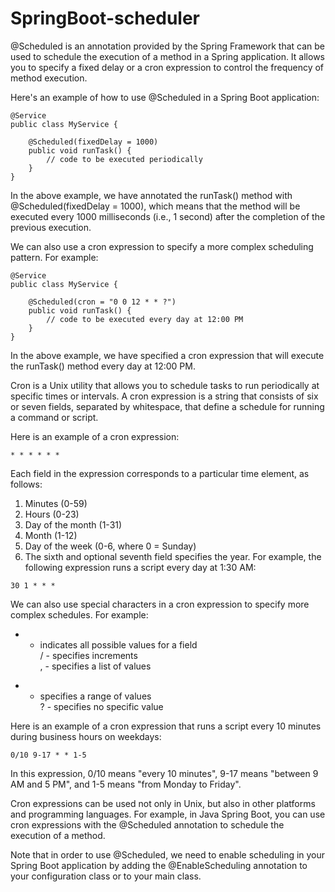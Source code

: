 # SpringBoot-scheduler
@Scheduled is an annotation provided by the Spring Framework that can be used to schedule the execution of a method in a Spring application. It allows you to specify a fixed delay or a cron expression to control the frequency of method execution.

Here's an example of how to use @Scheduled in a Spring Boot application:
```
@Service
public class MyService {
    
    @Scheduled(fixedDelay = 1000)
    public void runTask() {
        // code to be executed periodically
    }
}
```
In the above example, we have annotated the runTask() method with @Scheduled(fixedDelay = 1000), which means that the method will be executed every 1000 milliseconds (i.e., 1 second) after the completion of the previous execution.

We can also use a cron expression to specify a more complex scheduling pattern. For example:
```
@Service
public class MyService {
    
    @Scheduled(cron = "0 0 12 * * ?")
    public void runTask() {
        // code to be executed every day at 12:00 PM
    }
}
```
In the above example, we have specified a cron expression that will execute the runTask() method every day at 12:00 PM.

Cron is a Unix utility that allows you to schedule tasks to run periodically at specific times or intervals. A cron expression is a string that consists of six or seven fields, separated by whitespace, that define a schedule for running a command or script.

Here is an example of a cron expression:
```
* * * * * *
```
Each field in the expression corresponds to a particular time element, as follows:

1. Minutes (0-59)
2. Hours (0-23)
3. Day of the month (1-31)
4. Month (1-12)
5. Day of the week (0-6, where 0 = Sunday)
6. The sixth and optional seventh field specifies the year. For example, the following expression runs a script every day at 1:30 AM:

```
30 1 * * *
```
We can also use special characters in a cron expression to specify more complex schedules. For example:

* - indicates all possible values for a field</br>
/ - specifies increments</br>
, - specifies a list of values</br>
- - specifies a range of values</br>
? - specifies no specific value</br>

Here is an example of a cron expression that runs a script every 10 minutes during business hours on weekdays:
```
0/10 9-17 * * 1-5
```
In this expression, 0/10 means "every 10 minutes", 9-17 means "between 9 AM and 5 PM", and 1-5 means "from Monday to Friday".

Cron expressions can be used not only in Unix, but also in other platforms and programming languages. For example, in Java Spring Boot, you can use cron expressions with the @Scheduled annotation to schedule the execution of a method.

Note that in order to use @Scheduled, we need to enable scheduling in your Spring Boot application by adding the @EnableScheduling annotation to your configuration class or to your main class.

